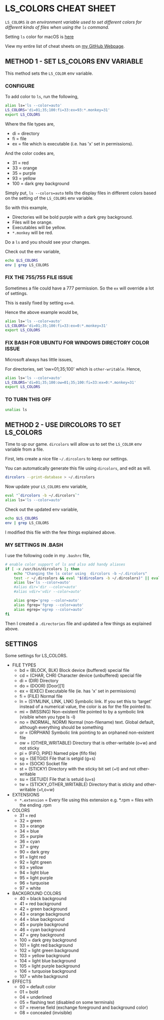 # LS_COLORS CHEAT SHEET

`LS_COLORS` _is an environment variable used to set different colors
for different kinds of files when using the `ls` command._

Setting `ls` color for macOS is
[here](https://github.com/JeffDeCola/my-cheat-sheets/tree/master/software/development/operating-systems/macos/lscolors-cheat-sheet)
 
View my entire list of cheat sheets on
[my GitHub Webpage](https://jeffdecola.github.io/my-cheat-sheets/).

## METHOD 1 - SET LS_COLORS ENV VARIABLE

This method sets the `LS_COLOR` env variable.

### CONFIGURE

To add color to `ls`, run the following,

```bash
alias ls='ls --color=auto'
LS_COLORS='di=01;35;100:fi=33:ex=93:*.monkey=31'
export LS_COLORS
```

Where the file types are,

* di = directory
* fi = file
* ex = file which is executable (i.e. has 'x' set in permissions).

And the color codes are,

* 31 = red
* 33 = orange
* 35 = purple
* 93 = yellow
* 100 = dark grey background

Simply put, `ls --colors=auto` tells the display files in different
colors based on the setting of the `LS_COLORS` env variable.

So with this example,

* Directories will be bold purple with a dark grey background.
* Files will be orange.
* Executables will be yellow.
* `*.monkey` will be red.

Do a `ls` and you should see your changes.

Check out the env variable,

```bash
echo $LS_COLORS
env | grep LS_COLORS
```

### FIX THE 755/755 FILE ISSUE

Sometimes a file could have a 777 permission. So the `ex`
will override a lot of settings.

This is easily fixed by setting `ex=0`.

Hence the above example would be,

```bash
alias ls='ls --color=auto'
LS_COLORS='di=01;35;100:fi=33:ex=0:*.monkey=31'
export LS_COLORS
```

### FIX BASH FOR UBUNTU FOR WINDOWS DIRECTORY COLOR ISSUE

Microsoft always has little issues,

For directories, set 'ow=01;35;100' which is `other-writable`.
Hence,

```bash
alias ls='ls --color=auto'
LS_COLORS='di=01;35;100:ow=01;35;100:fi=33:ex=0:*.monkey=31'
export LS_COLORS
```

### TO TURN THIS OFF

```bash
unalias ls
```

## METHOD 2 - USE DIRCOLORS TO SET LS_COLORS

Time to up our game. `dircolors` will allow us to set
the `LS_COLOR` env variable from a file.

First, lets create a nice file `~/.dircolors` to keep
our settings.

You can automatically generate this file using `dircolors`,
and edit as will.

```bash
dircolors --print-database > ~/.dircolors
```

Now update your `LS_COLORS` env variable,

```bash
eval "`dircolors -b ~/.dircolors`"
alias ls='ls --color=auto'
```

Check out the updated env variable,

```bash
echo $LS_COLORS
env | grep LS_COLORS
```

I modified this file with the few things explained above.

### MY SETTINGS IN .BASH

I use the following code in my `.bashrc` file,

```bash
# enable color support of ls and also add handy aliases
if [ -x /usr/bin/dircolors ]; then
    echo "Changing the ls color using  dircolors -b ~/.dircolors"
    test -r ~/.dircolors && eval "$(dircolors -b ~/.dircolors)" || eval "$(dircolors -b)"
    alias ls='ls --color=auto'
    #alias dir='dir --color=auto'
    #alias vdir='vdir --color=auto'

    alias grep='grep --color=auto'
    alias fgrep='fgrep --color=auto'
    alias egrep='egrep --color=auto'
fi
```

Then I created a `.directories` file and updated
a few things as explained above.

## SETTINGS

Some settings for LS_COLORS.

* FILE TYPES
  * bd  = (BLOCK, BLK)   Block device (buffered) special file
  * cd  = (CHAR, CHR)    Character device (unbuffered) special file
  * di  = (DIR)  Directory
  * do  = (DOOR) [Door][1]
  * ex  = (EXEC) Executable file (ie. has 'x' set in permissions)
  * fi  = (FILE) Normal file
  * ln  = (SYMLINK, LINK, LNK)   Symbolic link. If you set this to ‘target’ instead of a numerical value, the color is as for the file pointed to.
  * mi  = (MISSING)  Non-existent file pointed to by a symbolic link (visible when you type ls -l)
  * no  = (NORMAL, NORM) Normal (non-filename) text. Global default, although everything should be something
  * or  = (ORPHAN)   Symbolic link pointing to an orphaned non-existent file
  * ow  = (OTHER_WRITABLE)   Directory that is other-writable (o+w) and not sticky
  * pi  = (FIFO, PIPE)   Named pipe (fifo file)
  * sg  = (SETGID)   File that is setgid (g+s)
  * so  = (SOCK) Socket file
  * st  = (STICKY)   Directory with the sticky bit set (+t) and not other-writable
  * su  = (SETUID)   File that is setuid (u+s)
  * tw  = (STICKY_OTHER_WRITABLE)    Directory that is sticky and other-writable (+t,o+w)
* EXTENSIONS
  * `*.extension` =   Every file using this extension e.g. *.rpm = files with the ending .rpm
* COLORS
  * 31  = red
  * 32  = green
  * 33  = orange
  * 34  = blue
  * 35  = purple
  * 36  = cyan
  * 37  = grey
  * 90  = dark grey
  * 91  = light red
  * 92  = light green
  * 93  = yellow
  * 94  = light blue
  * 95  = light purple
  * 96  = turquoise
  * 97  = white
* BACKGROUND COLORS
  * 40  = black background
  * 41  = red background
  * 42  = green background
  * 43  = orange background
  * 44  = blue background
  * 45  = purple background
  * 46  = cyan background
  * 47  = grey background
  * 100 = dark grey background
  * 101 = light red background
  * 102 = light green background
  * 103 = yellow background
  * 104 = light blue background
  * 105 = light purple background
  * 106 = turquoise background
  * 107 = white background
* EFFECTS
  * 00  = default color
  * 01  = bold
  * 04  = underlined
  * 05  = flashing text (disabled on some terminals)
  * 07  = reverse field (exchange foreground and background color)
  * 08  = concealed (invisible)

